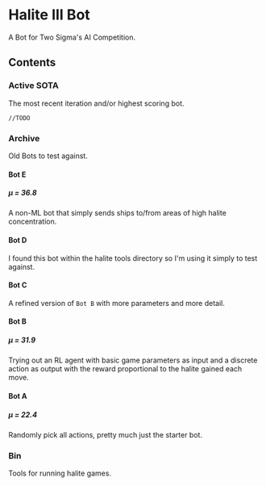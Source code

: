 # Halite III Bot

A Bot for Two Sigma's AI Competition.

## Contents

### Active SOTA

The most recent iteration and/or highest scoring bot.

``//TODO``

### Archive

Old Bots to test against.

#### Bot E

##### µ = 36.8

A non-ML bot that simply sends ships to/from areas of high halite concentration.

#### Bot D

I found this bot within the halite tools directory so I'm using it simply to test against.

#### Bot C

A refined version of ``Bot B`` with more parameters and more detail.

#### Bot B

##### µ = 31.9

Trying out an RL agent with basic game parameters as input and a discrete action as output
with the reward proportional to the halite gained each move.

#### Bot A

##### µ = 22.4

Randomly pick all actions, pretty much just the starter bot.

### Bin

Tools for running halite games.
